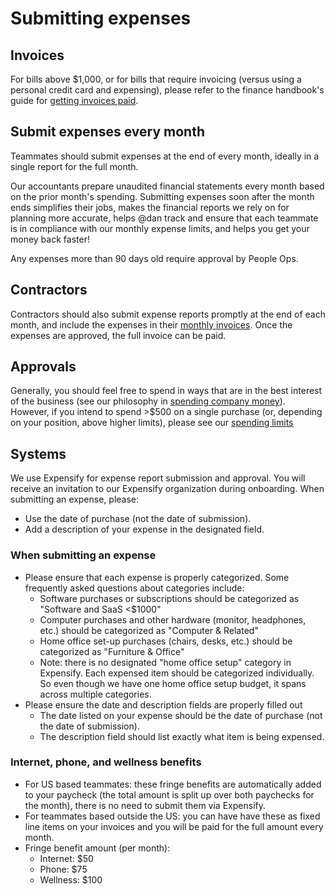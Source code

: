 # Submitting expenses

## Invoices

For bills above $1,000, or for bills that require invoicing (versus using a personal credit card and expensing), please refer to the finance handbook's guide for [getting invoices paid](../ops/finance/payables.md#getting-invoices-paid).

## Submit expenses every month

Teammates should submit expenses at the end of every month, ideally in a single report for the full month.

Our accountants prepare unaudited financial statements every month based on the prior month's spending. Submitting expenses soon after the month ends simplifies their jobs, makes the financial reports we rely on for planning more accurate, helps @dan track and ensure that each teammate is in compliance with our monthly expense limits, and helps you get your money back faster!

Any expenses more than 90 days old require approval by People Ops.

## Contractors

Contractors should also submit expense reports promptly at the end of each month, and include the expenses in their [monthly invoices](https://about.sourcegraph.com/handbook/people-ops/invoices). Once the expenses are approved, the full invoice can be paid.

## Approvals

Generally, you should feel free to spend in ways that are in the best interest of the business (see our philosophy in [spending company money](spending-company-money.md)). However, if you intend to spend >$500 on a single purchase (or, depending on your position, above higher limits), please see our [spending limits](../ops/finance/payables.md#limits)

## Systems

We use Expensify for expense report submission and approval. You will receive an invitation to our Expensify organization during onboarding. When submitting an expense, please:

- Use the date of purchase (not the date of submission).
- Add a description of your expense in the designated field. 


### When submitting an expense

- Please ensure that each expense is properly categorized. Some frequently asked questions about categories include:
  - Software purchases or subscriptions should be categorized as "Software and SaaS <$1000"
  - Computer purchases and other hardware (monitor, headphones, etc.) should be categorized as "Computer & Related" 
  - Home office set-up purchases (chairs, desks, etc.) should be categorized as "Furniture & Office"
  - Note: there is no designated "home office setup" category in Expensify. Each expensed item should be categorized individually. So even though we have one home office setup budget, it spans across multiple categories.
- Please ensure the date and description fields are properly filled out
  - The date listed on your expense should be the date of purchase (not the date of submission).
  - The description field should list exactly what item is being expensed.

### Internet, phone, and wellness benefits
- For US based teammates: these fringe benefits are automatically added to your paycheck (the total amount is split up over both paychecks for the month), there is no need to submit them via Expensify. 
- For teammates based outside the US: you can have have these as fixed line items on your invoices and you will be paid for the full amount every month.
- Fringe benefit amount (per month):
  - Internet: $50
  - Phone: $75
  - Wellness: $100
